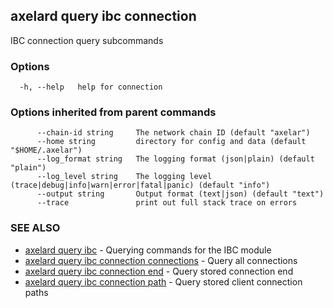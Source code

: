 ## axelard query ibc connection

IBC connection query subcommands

### Options

```
  -h, --help   help for connection
```

### Options inherited from parent commands

```
      --chain-id string     The network chain ID (default "axelar")
      --home string         directory for config and data (default "$HOME/.axelar")
      --log_format string   The logging format (json|plain) (default "plain")
      --log_level string    The logging level (trace|debug|info|warn|error|fatal|panic) (default "info")
      --output string       Output format (text|json) (default "text")
      --trace               print out full stack trace on errors
```

### SEE ALSO

- [axelard query ibc](axelard_query_ibc.md) - Querying commands for the IBC module
- [axelard query ibc connection connections](axelard_query_ibc_connection_connections.md) - Query all connections
- [axelard query ibc connection end](axelard_query_ibc_connection_end.md) - Query stored connection end
- [axelard query ibc connection path](axelard_query_ibc_connection_path.md) - Query stored client connection paths

